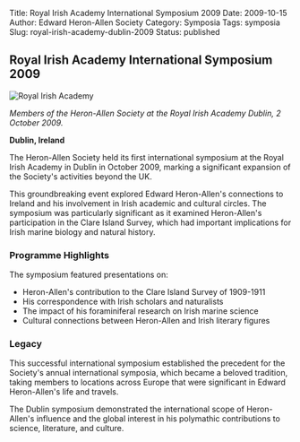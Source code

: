 Title: Royal Irish Academy International Symposium 2009
Date: 2009-10-15
Author: Edward Heron-Allen Society
Category: Symposia
Tags: symposia
Slug: royal-irish-academy-dublin-2009
Status: published

## Royal Irish Academy International Symposium 2009

![Royal Irish Academy](/images/symposia/royalirishacademymeeting.jpg)

*Members of the Heron-Allen Society at the Royal Irish Academy Dublin, 2 October 2009.*

**Dublin, Ireland**

The Heron-Allen Society held its first international symposium at the Royal Irish Academy in Dublin in October 2009, marking a significant expansion of the Society's activities beyond the UK.

This groundbreaking event explored Edward Heron-Allen's connections to Ireland and his involvement in Irish academic and cultural circles. The symposium was particularly significant as it examined Heron-Allen's participation in the Clare Island Survey, which had important implications for Irish marine biology and natural history.

### Programme Highlights

The symposium featured presentations on:
- Heron-Allen's contribution to the Clare Island Survey of 1909-1911
- His correspondence with Irish scholars and naturalists
- The impact of his foraminiferal research on Irish marine science
- Cultural connections between Heron-Allen and Irish literary figures

### Legacy

This successful international symposium established the precedent for the Society's annual international symposia, which became a beloved tradition, taking members to locations across Europe that were significant in Edward Heron-Allen's life and travels.

The Dublin symposium demonstrated the international scope of Heron-Allen's influence and the global interest in his polymathic contributions to science, literature, and culture.
